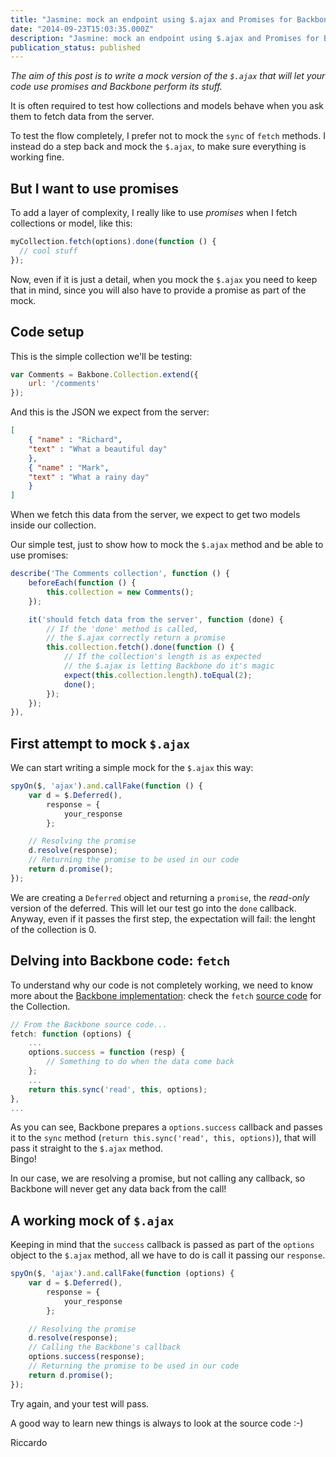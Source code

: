 ```yaml
---
title: "Jasmine: mock an endpoint using $.ajax and Promises for Backbone"
date: "2014-09-23T15:03:35.000Z"
description: "Jasmine: mock an endpoint using $.ajax and Promises for Backbone"
publication_status: published
---
```


_The aim of this post is to write a mock version of the `$.ajax` that will let your code use promises and Backbone perform its stuff._

It is often required to test how collections and models behave when you ask them to fetch data from the server.

To test the flow completely, I prefer not to mock the `sync` of `fetch` methods. I instead do a step back and mock the `$.ajax`, to make sure everything is working fine.

## But I want to use promises

To add a layer of complexity, I really like to use _promises_ when I fetch collections or model, like this:

```javascript
myCollection.fetch(options).done(function () {
  // cool stuff
});
```

Now, even if it is just a detail, when you mock the `$.ajax` you need to keep that in mind, since you will also have to provide a promise as part of the mock.

## Code setup

This is the simple collection we'll be testing:

```javascript
var Comments = Bakbone.Collection.extend({
    url: '/comments'
});
```

And this is the JSON we expect from the server:

```json
[
    { "name" : "Richard",
    "text" : "What a beautiful day"
    },
    { "name" : "Mark",
    "text" : "What a rainy day"
    }
]
```

When we fetch this data from the server, we expect to get two models inside our collection.

Our simple test, just to show how to mock the `$.ajax` method and be able to use promises:

```javascript
describe('The Comments collection', function () {
    beforeEach(function () {
        this.collection = new Comments();
    });

    it('should fetch data from the server', function (done) {
        // If the 'done' method is called,
        // the $.ajax correctly return a promise
        this.collection.fetch().done(function () {
            // If the collection's length is as expected
            // the $.ajax is letting Backbone do it's magic
            expect(this.collection.length).toEqual(2);
            done();
        });
    });
}),
```

## First attempt to mock `$.ajax`

We can start writing a simple mock for the `$.ajax` this way:

```javascript
spyOn($, 'ajax').and.callFake(function () {
    var d = $.Deferred(),
        response = {
            your_response
        };

    // Resolving the promise
    d.resolve(response);
    // Returning the promise to be used in our code
    return d.promise();
});
```

We are creating a `Deferred` object and returning a `promise`, the _read-only_ version of the deferred. This will let our test go into the `done` callback. Anyway, even if it passes the first step, the expectation will fail: the lenght of the collection is 0.

## Delving into Backbone code: `fetch`

To understand why our code is not completely working, we need to know more about the [Backbone implementation](http://backbonejs.org/docs/backbone.html): check the `fetch` [source code](http://backbonejs.org/docs/backbone.html#section-112) for the Collection.

```javascript
// From the Backbone source code...
fetch: function (options) {
    ...
    options.success = function (resp) {
        // Something to do when the data come back
    };
    ...
    return this.sync('read', this, options);
},
...
```

As you can see, Backbone prepares a `options.success` callback and passes it to the `sync` method (`return this.sync('read', this, options)`), that will pass it straight to the `$.ajax` method.  
Bingo!

In our case, we are resolving a promise, but not calling any callback, so Backbone will never get any data back from the call!

## A working mock of `$.ajax`

Keeping in mind that the `success` callback is passed as part of the `options` object to the `$.ajax` method, all we have to do is call it passing our `response`.

```javascript
spyOn($, 'ajax').and.callFake(function (options) {
    var d = $.Deferred(),
        response = {
            your_response
        };

    // Resolving the promise
    d.resolve(response);
    // Calling the Backbone's callback
    options.success(response);
    // Returning the promise to be used in our code
    return d.promise();
});
```

Try again, and your test will pass.

A good way to learn new things is always to look at the source code :-)

Riccardo